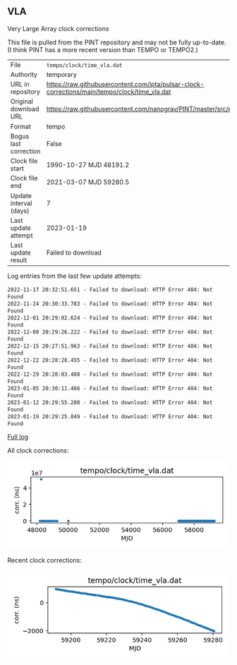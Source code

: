 
## VLA

Very Large Array clock corrections

This file is pulled from the PINT repository and may not be fully
up-to-date. (I think PINT has a more recent version than TEMPO or
TEMPO2.)

|     |     |
|:--- |:--- |
| File | `tempo/clock/time_vla.dat` |
| Authority | temporary |
| URL in repository | <https://raw.githubusercontent.com/ipta/pulsar-clock-corrections/main/tempo/clock/time_vla.dat> |
| Original download URL | <https://raw.githubusercontent.com/nanograv/PINT/master/src/pint/data/runtime/time_vla.dat> |
| Format | tempo |
| Bogus last correction | False |
| Clock file start | 1990-10-27 MJD 48191.2 |
| Clock file end | 2021-03-07 MJD 59280.5 |
| Update interval (days) | 7 |
| Last update attempt | 2023-01-19 |
| Last update result | Failed to download |

Log entries from the last few update attempts:
```
2022-11-17 20:32:51.651 - Failed to download: HTTP Error 404: Not Found
2022-11-24 20:30:33.783 - Failed to download: HTTP Error 404: Not Found
2022-12-01 20:29:02.624 - Failed to download: HTTP Error 404: Not Found
2022-12-08 20:29:26.222 - Failed to download: HTTP Error 404: Not Found
2022-12-15 20:27:51.963 - Failed to download: HTTP Error 404: Not Found
2022-12-22 20:28:28.455 - Failed to download: HTTP Error 404: Not Found
2022-12-29 20:28:03.408 - Failed to download: HTTP Error 404: Not Found
2023-01-05 20:30:11.466 - Failed to download: HTTP Error 404: Not Found
2023-01-12 20:29:55.200 - Failed to download: HTTP Error 404: Not Found
2023-01-19 20:29:25.849 - Failed to download: HTTP Error 404: Not Found
```
[Full log](https://raw.githubusercontent.com/ipta/pulsar-clock-corrections/main/log/tempo/clock/time_vla.dat.log)


All clock corrections:

![plot of all clock corrections](time_vla.dat.png "All corrections")

Recent clock corrections:

![plot of recent clock corrections](time_vla.dat.short.png "Recent corrections")

